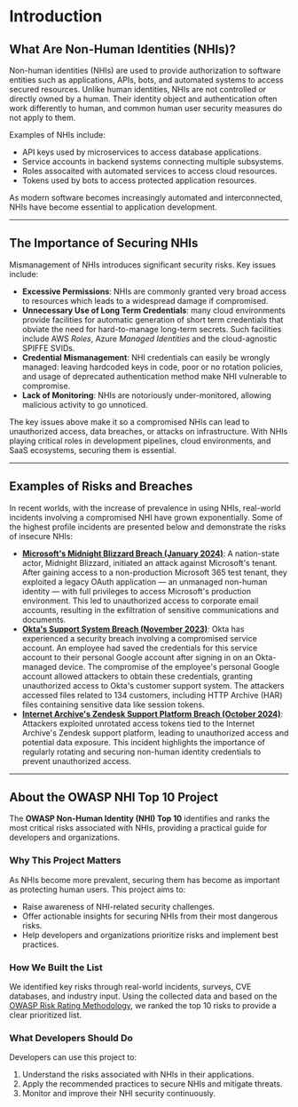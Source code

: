 # Introduction

## What Are Non-Human Identities (NHIs)?

Non-human identities (NHIs) are used to provide authorization to software entities such as applications, APIs, bots, and automated systems to access secured resources. Unlike human identities, NHIs are not controlled or directly owned by a human. Their identity object and authentication often work differently to human, and common human user security measures do not apply to them.

Examples of NHIs include:

- API keys used by microservices to access database applications.
- Service accounts in backend systems connecting multiple subsystems.
- Roles assocaited with automated services to access cloud resources.
- Tokens used by bots to access protected application resources.

As modern software becomes increasingly automated and interconnected, NHIs have become essential to application development.

---

## The Importance of Securing NHIs

Mismanagement of NHIs introduces significant security risks. Key issues include:

- **Excessive Permissions**: NHIs are commonly granted very broad access to resources which leads to a widespread damage if compromised.
- **Unnecessary Use of Long Term Credentials**: many cloud environments provide facilities for automatic generation of short term credentials that obviate the need for hard-to-manage long-term secrets. Such facilities include AWS *Roles*, Azure *Managed Identities* and the cloud-agnostic SPIFFE SVIDs.
- **Credential Mismanagement**: NHI credentials can easily be wrongly managed: leaving hardcoded keys in code, poor or no rotation policies, and usage of deprecated authentication method make NHI vulnerable to compromise. 
- **Lack of Monitoring**: NHIs are notoriously under-monitored, allowing malicious activity to go unnoticed.

The key issues above make it so a compromised NHIs can lead to unauthorized access, data breaches, or attacks on infrastructure. With NHIs playing critical roles in development pipelines, cloud environments, and SaaS ecosystems, securing them is essential.

---

## Examples of Risks and Breaches

In recent worlds, with the increase of prevalence in using NHIs, real-world incidents involving a compromised NHI have grown exponentially. Some of the highest profile incidents are presented below and demonstrate the risks of insecure NHIs:

- [**Microsoft's Midnight Blizzard Breach (January 2024)**](https://www.microsoft.com/en-us/security/blog/2024/01/25/midnight-blizzard-guidance-for-responders-on-nation-state-attack/): A nation-state actor, Midnight Blizzard, initiated an attack against Microsoft's tenant. After gaining access to a non-production Microsoft 365 test tenant, they exploited a legacy OAuth application — an unmanaged non-human identity — with full privileges to access Microsoft's production environment. This led to unauthorized access to corporate email accounts, resulting in the exfiltration of sensitive communications and documents. 
- [**Okta's Support System Breach (November 2023)**](https://sec.okta.com/articles/2023/11/unauthorized-access-oktas-support-case-management-system-root-cause): Okta has experienced a security breach involving a compromised service account. An employee had saved the credentials for this service account to their personal Google account after signing in on an Okta-managed device. The compromise of the employee's personal Google account allowed attackers to obtain these credentials, granting unauthorized access to Okta's customer support system. The attackers accessed files related to 134 customers, including HTTP Archive (HAR) files containing sensitive data like session tokens.
- [**Internet Archive's Zendesk Support Platform Breach (October 2024)**](https://www.bleepingcomputer.com/news/security/internet-archive-breached-again-through-stolen-access-tokens/): Attackers exploited unrotated access tokens tied to the Internet Archive's Zendesk support platform, leading to unauthorized access and potential data exposure.  This incident highlights the importance of regularly rotating and securing non-human identity credentials to prevent unauthorized access. 

---

## About the OWASP NHI Top 10 Project

The **OWASP Non-Human Identity (NHI) Top 10** identifies and ranks the most critical risks associated with NHIs, providing a practical guide for developers and organizations. 

### Why This Project Matters

As NHIs become more prevalent, securing them has become as important as protecting human users. This project aims to:

- Raise awareness of NHI-related security challenges.
- Offer actionable insights for securing NHIs from their most dangerous risks.
- Help developers and organizations prioritize risks and implement best practices.

### How We Built the List

We identified key risks through real-world incidents, surveys, CVE databases, and industry input. Using the collected data and based on the [OWASP Risk Rating Methodology](https://owasp.org/www-community/OWASP_Risk_Rating_Methodology), we ranked the top 10 risks to provide a clear prioritized list.

### What Developers Should Do

Developers can use this project to:

1. Understand the risks associated with NHIs in their applications.
2. Apply the recommended practices to secure NHIs and mitigate threats.
3. Monitor and improve their NHI security continuously.
